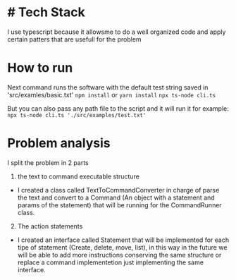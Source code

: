 # # Tech Stack
I use typescript because it allowsme to do a well organized code and apply certain patters that are usefull for the problem

# How to run
Next command runs the software with the default test string saved in 'src/examles/basic.txt' 
`npm install` or `yarn install`
`npx ts-node cli.ts`

But you can also pass any path file to the script and it will run it for example:
`npx ts-node cli.ts './src/examples/test.txt'`

# Problem analysis
I split the problem in 2 parts

1) the text to command executable structure
- I created a class called TextToCommandConverter in charge of parse the text and convert to a Command (An object with a statement and params of the statement) that will be running for the CommandRunner class. 

2) The action statements
- I created an interface called Statement that will be implemented for each tipe of statement (Create, delete, move, list), in this way in the future we will be able to add more instructions conserving the same structure or replace a command implementetion just implementing the same interface.


